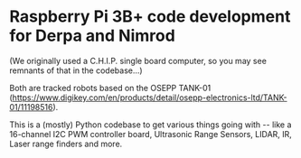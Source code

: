 # Raspberry Pi 3B+ code development for Derpa and Nimrod
  (We originally used a C.H.I.P. single board computer, so you may see remnants of that in the codebase...)

Both are tracked robots based on the OSEPP TANK-01 (https://www.digikey.com/en/products/detail/osepp-electronics-ltd/TANK-01/11198516).

This is a (mostly) Python codebase to get various things going with -- like a 16-channel I2C PWM controller board, Ultrasonic Range Sensors, LIDAR, IR, Laser range finders and more.
